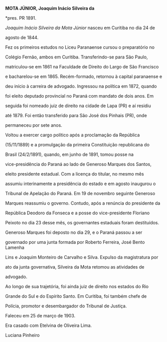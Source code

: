 **MOTA JÚNIOR, Joaquim Inácio Silveira da**



\*pres. PR 1891.



*Joaquim Inácio Silveira da Mota Júnior* nasceu em Curitiba no dia 24 de

agosto de 1844.



Fez os primeiros estudos no Liceu Paranaense cursou o preparatório no

Colégio Fernão, ambos em Curitiba. Transferindo-se para São Paulo,

matriculou-se em 1861 na Faculdade de Direito do Largo de São Francisco

e bacharelou-se em 1865. Recém-formado, retornou à capital paranaense e

deu início à carreira de advogado. Ingressou na política em 1872, quando

foi eleito deputado provincial no Paraná com mandato de dois anos. Em

seguida foi nomeado juiz de direito na cidade de Lapa (PR) e aí residiu

até 1879. Foi então transferido para São José dos Pinhais (PR), onde

permaneceu por sete anos.



Voltou a exercer cargo político após a proclamação da República

(15/11/1889) e a promulgação da primeira Constituição republicana do

Brasil (24/2/1891), quando, em junho de 1891, tomou posse na

vice-presidência do Paraná ao lado de Generoso Marques dos Santos,

eleito presidente estadual. Com a licença do titular, no mesmo mês

assumiu interinamente a presidência do estado e em agosto inaugurou o

Tribunal de Apelação do Paraná. Em 19 de novembro seguinte Generoso

Marques reassumiu o governo. Contudo, após a renúncia do presidente da

República Deodoro da Fonseca e a posse do vice-presidente Floriano

Peixoto no dia 23 desse mês, os governantes estaduais foram destituídos.

Generoso Marques foi deposto no dia 29, e o Paraná passou a ser

governado por uma junta formada por Roberto Ferreira, José Bento Lamenha

Lins e Joaquim Monteiro de Carvalho e Silva. Expulso da magistratura por

ato da junta governativa, Silveira da Mota retomou as atividades de

advogado.



Ao longo de sua trajetória, foi ainda juiz de direito nos estados do Rio

Grande do Sul e do Espírito Santo. Em Curitiba, foi também chefe de

Polícia, promotor e desembargador do Tribunal de Justiça.



Faleceu em 25 de março de 1903.



Era casado com Etelvina de Oliveira Lima.



Luciana Pinheiro



